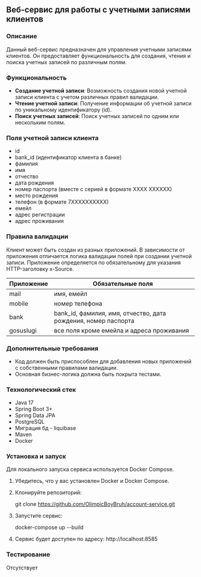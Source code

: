 ## Веб-сервис для работы с учетными записями клиентов

### Описание

Данный веб-сервис предназначен для управления учетными записями клиентов. Он предоставляет функциональность для создания, чтения и поиска учетных записей по различным полям.

### Функциональность

- **Создание учетной записи**: Возможность создания новой учетной записи клиента с учетом различных правил валидации.
- **Чтение учетной записи**: Получение информации об учетной записи по уникальному идентификатору (id).
- **Поиск учетных записей**: Поиск учетных записей по одним или нескольким полям.

### Поля учетной записи клиента

- id
- bank_id (идентификатор клиента в банке)
- фамилия
- имя
- отчество
- дата рождения
- номер паспорта (вместе с серией в формате ХХХХ ХХХХХХ)
- место рождения
- телефон (в формате 7ХХХХХХХХХХ)
- емейл
- адрес регистрации
- адрес проживания

### Правила валидации

Клиент может быть создан из разных приложений. В зависимости от приложения отличается логика валидации полей при создании учетной записи. Приложение определяется по обязательному для указания HTTP-заголовку x-Source.

| Приложение     | Обязательные поля                                             |
|----------------|-------------------------------------------------------------|
| mail           | имя, емейл                                                  |
| mobile         | номер телефона                                              |
| bank           | bank_id, фамилия, имя, отчество, дата рождения, номер паспорта |
| gosuslugi      | все поля кроме емейла и адреса проживания                  |

### Дополнительные требования

- Код должен быть приспособлен для добавления новых приложений с собственными правилами валидации.
- Основная бизнес-логика должна быть покрыта тестами.

### Технологический стек

- Java 17
- Spring Boot 3+
- Spring Data JPA
- PostgreSQL
- Миграция бд - liquibase
- Maven
- Docker

### Установка и запуск

Для локального запуска сервиса используется Docker Compose.

1. Убедитесь, что у вас установлен Docker и Docker Compose.
2. Клонируйте репозиторий:

   git clone https://github.com/OlimpicBoyBruh/account-service.git

3. Запустите сервис:

   docker-compose up --build

4. Сервис будет доступен по адресу: http://localhost:8585

### Тестирование

Отсутствует
